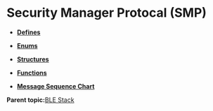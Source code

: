 # Security Manager Protocal \(SMP\)

-   **[Defines](GUID-E98A07E1-AB35-4D3D-B408-251AB8127825.md)**  

-   **[Enums](GUID-D5CD2A08-1105-4909-90D3-63ACEBD9F57F.md)**  

-   **[Structures](GUID-636B185D-E80D-4839-A443-EF1750F1D2B1.md)**  

-   **[Functions](GUID-B4A018ED-CB34-4D52-A7F9-3E7808C43BF8.md)**  

-   **[Message Sequence Chart](GUID-DDACB06B-D561-41CB-86EB-E457D3B3E020.md)**  


**Parent topic:**[BLE Stack](GUID-BCDDE166-F3AD-498B-9900-257827609467.md)

